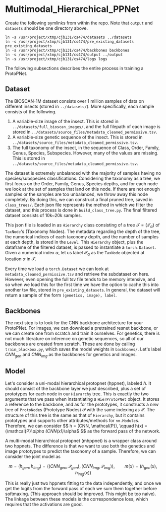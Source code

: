 # Multimodal_Hierarchical_PPNet

Create the following symlinks from within the repo. Note that `output` and `datasets` should be one directory above. 
```
ln -s /usr/project/xtmp/cjb131/cs474/datasets ../datasets
ln -s /usr/project/xtmp/cjb131/cs474/pre_existing_datasets pre_existing_datasets
ln -s /usr/project/xtmp/cjb131/cs474/backbones backbones
ln -s /usr/project/xtmp/cjb131/cs474/output ../output
ln -s /usr/project/xtmp/cjb131/cs474/logs logs
```

The following subsections describes the entire process in training a ProtoPNet. 

## Dataset 

The BIOSCAN-1M dataset consists over 1 million samples of data on different insects (stored in `../datasets/`). More specifically, each sample consists of the following. 
1. A variable-size image of the insect. This is stored in `../datasets/full_bioscan_images/`, and the full filepath of each image is stored in `../datasets/source_files/metadata_cleaned_permissive.tsv`. 
2. A variable-size genetic sequence of the insect. This is stored in `../datasets/source_files/metadata_cleaned_permissive.tsv`. 
3. The full taxonomy of the insect, in the sequence of Class, Order, Family, Genus, Species, Subspecies. However, many of the values are missing. This is stored in `../datasets/source_files/metadata_cleaned_permissive.tsv`. 

The dataset is extremely unbalanced with the majority of samples having no species/subspecies classifications. Considering the taxonomy as a tree, we first focus on the Order, Family, Genus, Species depths, and for each node we look at the set of samples that land on this node. If there are not enough samples or the samples are too unbalanced, we throw away this node completely. By doing this, we can construct a final pruned tree, saved in `class_trees/`. Each json file represents the method in which we filter the dataset, and this process is done in `build_class_tree.py`. The final filtered dataset consists of 10k~20k samples.  

This json file is loaded in as `Hierarchy` class consisting of a tree $\mathcal{T} = (\mathcal{T}_\alpha)$  of `TaxNode`'s (Taxonomy Nodes). The metadata regarding the depth of the tree, the numerical indices of each taxonomy depth, and the number of samples at each depth, is stored in the `Level`. This `Hierarchy` object, plus the dataframe of the filtered dataset, is passed to instantiate a `torch.Dataset`. Given a numerical index $\alpha$, let us label $\mathcal{T}_\alpha$ as the `TaxNode` objected at location $\alpha$ in $\mathcal{T}$. 

Every time we load a `torch.Dataset` we can look at `metadata_cleaned_permissive.tsv` and retrieve the subdataset on here. However, even opening the full tsv file tends to be memory intensive, and so when we load this for the first time we have the option to cache this into another tsv file, stored in `pre_existing_datasets`. In general, the dataset will return a sample of the form `(genetics, image), label`. 

## Backbones 

The next step is to look for the CNN backbone architecture for your ProtoPNet. For images, we can download a pretrained resnet backbone, or we can create one from scratch and train it ourselves. For genetics, there is not much literature on inference on genetic sequences, so all of our backbones are created from scratch. These are done by calling `train_blackbox.py`, which saves the model weights in `backbones/`. Let's label $CNN_{gen}$ and $CNN_{img}$ as the backbones for genetics and images. 

## Model

Let's consider a uni-modal hierarchical protopnet (hppnet), labeled $h$. It should consist of the backbone layer we just described, plus a set of prototypes for each node in our `Hierarchy` tree. This is exactly the two arguments that we pass when instantiating a `HierProtoPNet` object. It stores a reference to the backbone, and as for the prototypes, it constructs a *new* tree of `ProtoNode`s (Prototype Nodes) $\mathcal{P}$ with the same indexing as $\mathcal{T}$. The structure of this tree is the same as that of `Hierarchy`, but it contains prototypes and supports other attributes/methods for `nn.Module`s. Therefore, we can consider 
$$
    h = (CNN, \mathcal{P}), \qquad h(x) = (\mathcal{P}_\alpha (CNN(x))_\alpha$ 
$$
        as the forward pass of the network. 

A multi-modal hierarchical protopnet (mhppnet) is a wrapper class around two hppnets. The difference is that we want to use both the genetics and image prototypes to predict the taxonomy of a sample. Therefore, we can consider the joint model as 

$$ 
    m = (h_{gen}, h_{img}) = ((CNN_{gen}, \mathcal{P}_{gen}), (CNN_{img}, \mathcal{P}_{img})), \qquad m(x) = (h_{gen} (x), h_{img}(x))
$$  

This is really just two hppnets fitting to the data independently, and once we get the logits from the forward pass of each we sum them together before softmaxing. (This approach should be improved. This might be too naive). The linkage between these models is the correspondence loss, which requires that the activations are good. 

